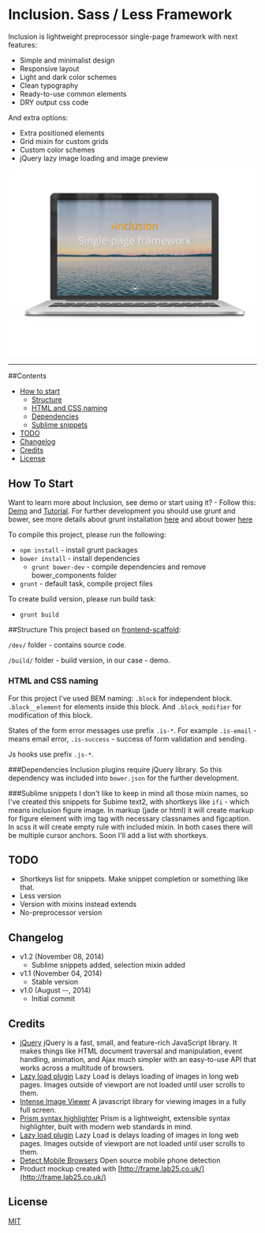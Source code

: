 # Inclusion. Sass / Less Framework

Inclusion is lightweight preprocessor single-page framework with next features:

* Simple and minimalist design
* Responsive layout
* Light and dark color schemes
* Clean typography
* Ready-to-use common elements 
* DRY output css code

And extra options:

* Extra positioned elements
* Grid mixin for custom grids
* Custom color schemes
* jQuery lazy image loading and image preview

![Mockup demo](pic.jpg)

---

##Contents
* [How to start](#how-to-start)
    - [Structure](#structure)
    - [HTML and CSS naming](#html-and-css-naming)
    - [Dependencies](#dependencies)
    - [Sublime snippets](#sublime-snippets)
* [TODO](#todo)
* [Changelog](#changelog)
* [Credits](#credits)
* [License](#license)

## How To Start
Want to learn more about Inclusion, see demo or start using it? - Follow this: [Demo](http://orlovmax.com/lab/tools/inclusion) and [Tutorial](http://orlovmax.com/lab/tools/inclusion_dark-side).
For further development you should use grunt and bower, see more details about grunt installation [here](https://github.com/orlovmax/front-end-scaffold#how-to-start) and about bower [here](https://github.com/orlovmax/front-end-scaffold#bower)

To compile this project, please run the following:

* `npm install` - install grunt packages
* `bower install` - install dependencies
    - `grunt bower-dev` - compile dependencies and remove bower_components folder
* `grunt` - default task, compile project files

To create build version, please run build task:
* `grunt build`

##Structure
This project based on [frontend-scaffold](https://github.com/orlovmax/front-end-scaffold):

`/dev/` folder - contains source code.

`/build/` folder - build version, in our case - demo.

### HTML and CSS naming

For this project I've used BEM naming: `.block` for independent block. `.block__element` for elements inside this block. And `.block_modifier` for modification of this block.

States of the form error messages use prefix `.is-*`. For example `.is-email` - means email error, `.is-success` - success of form validation and sending.

Js hooks use prefix `.js-*`.

###Dependencies
Inclusion plugins require jQuery library. So this dependency was included into `bower.json` for the further development.

###Sublime snippets
I don't like to keep in mind all those mixin names, so I've created this snippets for Subime text2, with shortkeys like `ifi` - which means inclusion figure image. In markup (jade or html) it will create markup for figure element with img tag with necessary classnames and figcaption. In scss it will create empty rule with included mixin. In both cases there will be multiple cursor anchors. Soon I'll add a list with shortkeys.

## TODO
* Shortkeys list for snippets. Make snippet completion or something like that.
* Less version
* Version with mixins instead extends
* No-preprocessor version

## Changelog
* v1.2 (November 08, 2014)
  * Sublime snippets added, selection mixin added
* v1.1 (November 04, 2014)
  * Stable version
* v1.0 (August --, 2014)
  * Initial commit

## Credits
* [jQuery](http://jquery.com) jQuery is a fast, small, and feature-rich JavaScript library. It makes things like HTML document traversal and manipulation, event handling, animation, and Ajax much simpler with an easy-to-use API that works across a multitude of browsers.
* [Lazy load plugin](http://www.appelsiini.net/projects/lazyload) Lazy Load is delays loading of images in long web pages. Images outside of viewport are not loaded until user scrolls to them.
* [Intense Image Viewer](http://tholman.com/intense-images/) A javascript library for viewing images in a fully full screen.
* [Prism syntax highlighter](http://prismjs.com/download.html) Prism is a lightweight, extensible syntax highlighter, built with modern web standards in mind.
* [Lazy load plugin](http://www.appelsiini.net/projects/lazyload) Lazy Load is delays loading of images in long web pages. Images outside of viewport are not loaded until user scrolls to them.
* [Detect Mobile Browsers](http://detectmobilebrowsers.com/) Open source mobile phone detection
* Product mockup created with [http://frame.lab25.co.uk/](http://frame.lab25.co.uk/)

## License
[MIT](http://opensource.org/licenses/MIT)